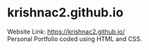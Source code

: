# krishnac2.github.io
Website Link: https://krishnac2.github.io/                                                                                    
Personal Portfolio coded using HTML and CSS.
